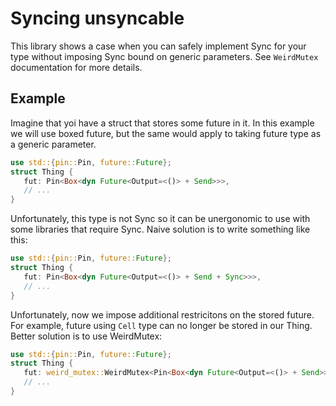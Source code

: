 # Syncing unsyncable
This library shows a case when you can safely
implement Sync for your type without
imposing Sync bound on generic parameters.
See `WeirdMutex` documentation
for more details.
## Example
Imagine that yoi have a struct that stores some future in it.
In this example we will use boxed future, but the same would
apply to taking future type as a generic parameter.
```rust
use std::{pin::Pin, future::Future};
struct Thing {
   fut: Pin<Box<dyn Future<Output=<()> + Send>>>,
   // ...
}
```
Unfortunately, this type is not Sync so it can be unergonomic to use
with some libraries that require Sync.
Naive solution is to write something like this:
```rust
use std::{pin::Pin, future::Future};
struct Thing {
   fut: Pin<Box<dyn Future<Output=<()> + Send + Sync>>>,
   // ...
}
```
Unfortunately, now we impose additional restricitons on the
stored future. For example, future using `Cell` type can no longer
be stored in our Thing.
Better solution is to use WeirdMutex:
```rust
use std::{pin::Pin, future::Future};
struct Thing {
   fut: weird_mutex::WeirdMutex<Pin<Box<dyn Future<Output=<()> + Send>>>>,
   // ...
}
```
